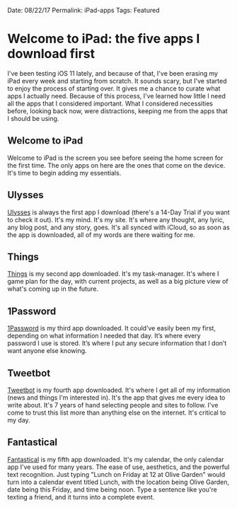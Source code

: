 
Date: 08/22/17
Permalink: iPad-apps
Tags: Featured

# Welcome to iPad: the five apps I download first

I've been testing iOS 11 lately, and because of that, I've been erasing my iPad every week and starting from scratch. It sounds scary, but I've started to enjoy the process of starting over. It gives me a chance to curate what apps I actually need. Because of this process, I've learned how little I need all the apps that I considered important. What I considered necessities before, looking back now, were distractions, keeping me from the apps that I should be using.

## Welcome to iPad

Welcome to iPad is the screen you see before seeing the home screen for the first time. The only apps on here are the ones that come on the device. It's time to begin adding my essentials.

## Ulysses

[Ulysses][1] is always the first app I download (there's a 14-Day Trial if you want to check it out). It's my mind. It's my site. It's where any thought, any lyric, any blog post, and any story, goes. It's all synced with iCloud, so as soon as the app is downloaded, all of my words are there waiting for me.

## Things

[Things][2] is my second app downloaded. It's my task-manager. It's where I game plan for the day, with current projects, as well as a big picture view of what's coming up in the future.

## 1Password

[1Password][3] is my third app downloaded. It could’ve easily been my first, depending on what information I needed that day. It’s where every password I use is stored. It’s where I put any secure information that I don’t want anyone else knowing.

## Tweetbot

[Tweetbot][4] is my fourth app downloaded. It's where I get all of my information (news and things I'm interested in). It's the app that gives me every idea to write about. It's 7 years of hand selecting people and sites to follow. I've come to trust this list more than anything else on the internet. It's critical to my day.

## Fantastical

[Fantastical][5] is my fifth app downloaded. It's my calendar, the only calendar app I've used for many years. The ease of use, aesthetics, and the powerful text recognition. Just typing "Lunch on Friday at 12 at Olive Garden" would turn into a calendar event titled Lunch, with the location being Olive Garden, date being this Friday, and time being noon. Type a sentence like you're texting a friend, and it turns into a complete event.

[1]:	https://itunes.apple.com/us/app/ulysses/id1225571038?mt=8
[2]:	https://culturedcode.com/things/ipad/appstore/
[3]:	https://itunes.apple.com/us/app/1password-password-manager/id568903335?mt=8&uo=4&at=10l4Hf&pt=11798&ct=site
[4]:	https://itunes.apple.com/us/app/tweetbot-4-for-twitter/id1018355599?mt=8
[5]:	https://itunes.apple.com/us/app/fantastical-2-for-ipad-calendar-and-reminders/id830708155?mt=8